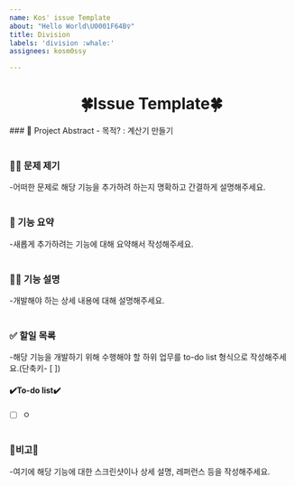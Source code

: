 ```yaml
---
name: Kos' issue Template
about: "Hello World\U0001F64B‍♀️"
title: Division
labels: 'division :whale:'
assignees: kosm0ssy

---
```


<div align = "center">

🍀Issue Template🍀
==============================
</div>
### 📖 Project Abstract
- 목적? : 계산기 만들기 
<br><br>

### 🤷‍♀️️ 문제 제기 
-어떠한 문제로 해당 기능을 추가하려 하는지 명확하고 간결하게 설명해주세요.
<br><br>

### 💁 기능 요약 
-새롭게 추가하려는 기능에 대해 요약해서 작성해주세요.
<br><br>

### 👩‍🏫 기능 설명
-개발해야 하는 상세 내용에 대해 설명해주세요.
<br><br>

### ✅ 할일 목록 
-해당 기능을 개발하기 위해 수행해야 할 하위 업무를 to-do list 형식으로 작성해주세요.(단축키- [ ])
<br>
#### ✔️To-do list✔️
- [ ] ㅇ
<br><br>

### 👾비고👾
-여기에 해당 기능에 대한 스크린샷이나 상세 설명, 레퍼런스 등을 작성해주세요.
